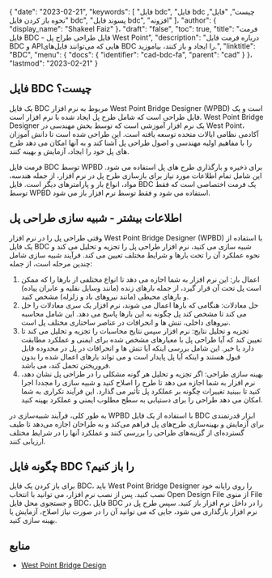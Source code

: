 {
  "date": "2023-02-21",
  "keywords": [
"فایل bdc",
"فایل bdc چیست",
"فایل",
"نحوه باز کردن فایل bdc",
"پسوند فایل bdc",
"افزونه"
]،
  "author": {
    "display_name": "Shakeel Faiz"
}،
  "draft": "false",
  "toc": true,
  "title": "فرمت فایل BDC - فایل طراحی طراح پل West Point",
  "description": "درباره فرمت فایل BDC و APIهایی که می‌توانند فایل‌های BDC را ایجاد و باز کنند، بیاموزید.",
  "linktitle": "BDC",
  "menu": {
    "docs": {
      "identifier": "cad-bdc-fa",
      "parent": "cad"
}
}،
  "lastmod": "2023-02-21"
}

## فایل BDC چیست؟

یک فایل BDC مربوط به نرم افزار West Point Bridge Designer (WPBD) است و یک فایل طراحی است که شامل طرح پل ایجاد شده با نرم افزار است. West Point Bridge Designer یک نرم افزار آموزشی است که توسط بخش مهندسی در West Point، آکادمی نظامی ایالات متحده توسعه یافته است. این طراحی شده است تا دانش آموزان را با مفاهیم اولیه مهندسی و اصول طراحی پل آشنا کند و به آنها امکان می دهد طرح های پل خود را ایجاد، آزمایش و بهینه کنند.

فرمت فایل BDC توسط WPBD برای ذخیره و بارگذاری طرح های پل استفاده می شود. این شامل تمام اطلاعات مورد نیاز برای بازسازی طرح پل در نرم افزار، از جمله هندسه، مواد، انواع بار و پارامترهای دیگر است. فایل BDC یک فرمت اختصاصی است که فقط توسط WPBD استفاده می شود و فقط توسط نرم افزار باز می شود.

## اطلاعات بیشتر - شبیه سازی طراحی پل

وقتی طراحی پل را در نرم افزار West Point Bridge Designer (WPBD) با استفاده از یک فایل BDC شبیه سازی می کنید، نرم افزار طراحی پل را تجزیه و تحلیل می کند و نحوه عملکرد آن را تحت بارها و شرایط مختلف تعیین می کند. فرآیند شبیه سازی شامل چندین مرحله است، از جمله:

1. اعمال بار: این نرم افزار به شما اجازه می دهد تا انواع مختلفی از بارها را که ممکن است پل تحت آن قرار گیرد، از جمله بارهای زنده (مانند وسایل نقلیه و عابران پیاده) و بارهای محیطی (مانند نیروهای باد و زلزله) مشخص کنید.
2. حل معادلات: هنگامی که بارها اعمال می شوند، نرم افزار یک سری معادلات را حل می کند تا مشخص کند پل چگونه به این بارها پاسخ می دهد. این شامل محاسبه نیروهای داخلی، تنش ها و انحرافات در عناصر ساختاری مختلف پل است.
3. تجزیه و تحلیل نتایج: نرم افزار سپس نتایج محاسبات را تجزیه و تحلیل می کند تا تعیین کند که آیا طراحی پل با معیارهای مشخص شده برای ایمنی و عملکرد مطابقت دارد یا خیر. این شامل بررسی اینکه آیا تنش ها و انحرافات در پل در محدوده قابل قبول هستند و اینکه آیا پل پایدار است و می تواند بارهای اعمال شده را بدون فروریختن تحمل کند، می باشد.
4. بهینه سازی طراحی: اگر تجزیه و تحلیل هر گونه مشکلی را در طراحی پل نشان دهد، نرم افزار به شما اجازه می دهد تا طرح را اصلاح کنید و شبیه سازی را مجددا اجرا کنید تا ببینید تغییرات چگونه بر عملکرد پل تأثیر می گذارد. این فرآیند تکراری به شما امکان می دهد طراحی را برای دستیابی به سطح مطلوب ایمنی و عملکرد بهینه کنید.

به طور کلی، فرآیند شبیه‌سازی در WPBD با استفاده از یک فایل BDC ابزار قدرتمندی برای آزمایش و بهینه‌سازی طرح‌های پل فراهم می‌کند و به طراحان اجازه می‌دهد تا طیف گسترده‌ای از گزینه‌های طراحی را بررسی کنند و عملکرد آنها را در شرایط مختلف ارزیابی کنند.

## چگونه فایل BDC را باز کنیم؟

برای باز کردن یک فایل BDC، باید West Point Bridge Designer را روی رایانه خود نصب کنید. پس از نصب نرم افزار، می توانید با انتخاب Open Design File از منوی File و جستجوی محل فایل BDC، فایل BDC را در داخل نرم افزار باز کنید. سپس طرح پل در نرم افزار بارگذاری می شود، جایی که می توانید آن را در صورت نیاز اصلاح، آزمایش یا بهینه سازی کنید.

## منابع
* [West Point Bridge Design](https://stem.northeastern.edu/programs/ayp/fieldtrips/activities/wpbd/)
